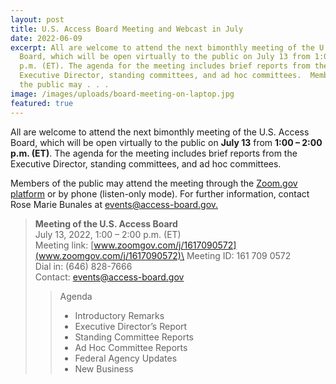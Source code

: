 ```yaml
---
layout: post
title: U.S. Access Board Meeting and Webcast in July
date: 2022-06-09
excerpt: All are welcome to attend the next bimonthly meeting of the U.S. Access
  Board, which will be open virtually to the public on July 13 from 1:00 – 2:00
  p.m. (ET). The agenda for the meeting includes brief reports from the
  Executive Director, standing committees, and ad hoc committees.  Members of
  the public may . . .
image: /images/uploads/board-meeting-on-laptop.jpg
featured: true
---
```

All are welcome to attend the next bimonthly meeting of the U.S. Access Board, which will be open virtually to the public on **July 13** from **1:00 – 2:00 p.m. (ET)**. The agenda for the meeting includes brief reports from the Executive Director, standing committees, and ad hoc committees.  

Members of the public may attend the meeting through the [Zoom.gov platform](http://www.zoomgov.com/j/1617090572) or by phone (listen-only mode). For further information, contact Rose Marie Bunales at [events@access-board.gov.](mailto:events@access-board.gov)  

> **Meeting of the U.S. Access Board**  \
> July 13, 2022, 1:00 – 2:00 p.m. (ET) \
> Meeting link: \[www.zoomgov.com/j/1617090572](www.zoomgov.com/j/1617090572)\
> Meeting ID: 161 709 0572 \
> Dial in: (646) 828-7666 \
> Contact: events@access-board.gov 
>
> > Agenda   
> >
> > * Introductory Remarks   
> > * Executive Director’s Report   
> > * Standing Committee Reports   
> > * Ad Hoc Committee Reports   
> > * Federal Agency Updates 
> > * New Business